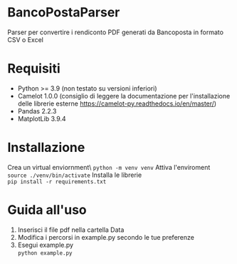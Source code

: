# BancoPostaParser
Parser per convertire i rendiconto PDF generati da Bancoposta in formato CSV o Excel

# Requisiti
- Python >= 3.9 (non testato su versioni inferiori)
- Camelot 1.0.0 (consiglio di leggere la documentazione per l'installazione delle librerie esterne https://camelot-py.readthedocs.io/en/master/)
- Pandas 2.2.3
- MatplotLib 3.9.4
# Installazione
Crea un virtual enviornment\ 
`python -m venv venv`
Attiva l'enviroment\
`source ./venv/bin/activate`
Installa le librerie\
`pip install -r requirements.txt`
# Guida all'uso
1) Inserisci il file pdf nella cartella Data
2) Modifica i percorsi in example.py secondo le tue preferenze
3) Esegui example.py\
`python example.py`
